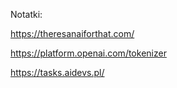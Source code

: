 Notatki:

https://theresanaiforthat.com/

https://platform.openai.com/tokenizer

https://tasks.aidevs.pl/
